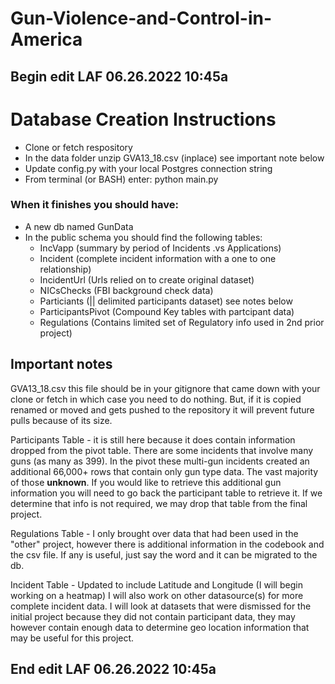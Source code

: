 # Gun-Violence-and-Control-in-America


## Begin edit LAF 06.26.2022 10:45a
# Database Creation Instructions 

* Clone or fetch respository
* In the data folder unzip GVA13_18.csv (inplace) see important note below
* Update config.py with your local Postgres connection string
* From terminal (or BASH) enter: python main.py

### When it finishes you should have: 

* A new db named GunData
*   In the public schema you should find the following tables: 
    * IncVapp (summary by period of Incidents .vs Applications)
    * Incident (complete incident information with a one to one relationship)
    * IncidentUrl (Urls relied on to create original dataset)
    * NICsChecks (FBI background check data)
    * Particiants (|| delimited participants dataset) see notes below
    * ParticipantsPivot (Compound Key tables with partcipant data)
    * Regulations (Contains limited set of Regulatory info used in 2nd prior project)


## Important notes

GVA13_18.csv this file should be in your gitignore that came down with your clone or fetch in which case you need to do nothing. But, if it is copied renamed or moved and gets pushed to the repository it will prevent future pulls because of its size. 

Participants Table - it is still here because it does contain information dropped from the pivot table. There are some incidents that involve many guns (as many as 399). In the pivot these multi-gun incidents created an additional 66,000+ rows that contain only gun type data. The vast majority of those **unknown**. If you would like to retrieve this additional gun information you will need to go back the participant table to retrieve it. If we determine that info is not required, we may drop that table from the final project.

Regulations Table - I only brought over data that had been used in the "other" project, however there is additional information in the codebook and the csv file. If any is useful, just say the word and it can be migrated to the db. 

Incident Table - Updated to include Latitude and Longitude (I will begin working on a heatmap) I will also work on other datasource(s) for more complete incident data. I will look at datasets that were dismissed for the initial project because they did not contain participant data, they may however contain enough data to determine geo location information that may be useful for this project. 

## End edit LAF 06.26.2022 10:45a
